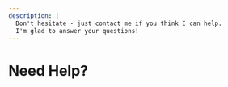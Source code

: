 ```yaml
---
description: |
  Don't hesitate - just contact me if you think I can help.
  I'm glad to answer your questions!
---
```


# Need Help?

